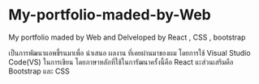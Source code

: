 # My-portfolio-maded-by-Web
My portfolio maded by Web and Delveloped by React , CSS , bootstrap

เป็นการพัฒนาแอพขึ้รนมาเพื่อ นำเสนอ ผลงาน ที่เคยผ่านมาของผม
โดยการใช้ Visual Studio Code(VS) ในการเขียน
โดยภาษาหลักที่ใช้ในการัฒนาครั้งนี้คือ React แะส่วนเสริมคือ Bootstrap และ CSS

